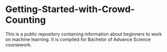 # Getting-Started-with-Crowd-Counting
This is a public repository containing information about beginners to work on machine learning. It is compiled for Bachelor of Advance Science coursework. 
